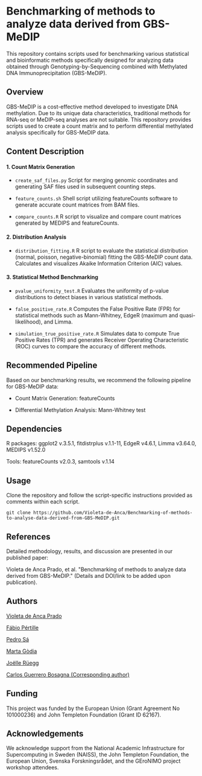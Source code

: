 # Benchmarking of methods to analyze data derived from GBS-MeDIP

This repository contains scripts used for benchmarking various statistical and bioinformatic methods specifically designed for analyzing data obtained through Genotyping-by-Sequencing combined with Methylated DNA Immunoprecipitation (GBS-MeDIP).

## Overview

GBS-MeDIP is a cost-effective method developed to investigate DNA methylation. Due to its unique data characteristics, traditional methods for RNA-seq or MeDIP-seq analyses are not suitable. This repository provides scripts used to create a count matrix and to perform differential methylated analysis specifically for GBS-MeDIP data.

## Content Description

#### 1. Count Matrix Generation

-  `create_saf_files.py` Script for merging genomic coordinates and generating SAF files used in subsequent counting steps.

-  `feature_counts.sh` Shell script utilizing featureCounts software to generate accurate count matrices from BAM files.

-  `compare_counts.R` R script to visualize and compare count matrices generated by MEDIPS and featureCounts.

#### 2. Distribution Analysis

-  `distribution_fitting.R` R script to evaluate the statistical distribution (normal, poisson, negative-binomial) fitting the GBS-MeDIP count data. Calculates and visualizes Akaike Information Criterion (AIC) values.

#### 3. Statistical Method Benchmarking

-  `pvalue_uniformity_test.R` Evaluates the uniformity of p-value distributions to detect biases in various statistical methods.

-  `false_positive_rate.R` Computes the False Positive Rate (FPR) for statistical methods such as Mann-Whitney, EdgeR (maximum and quasi-likelihood), and Limma.

-  `simulation_true_positive_rate.R` Simulates data to compute True Positive Rates (TPR) and generates Receiver Operating Characteristic (ROC) curves to compare the accuracy of different methods.

## Recommended Pipeline

Based on our benchmarking results, we recommend the following pipeline for GBS-MeDIP data:

-  Count Matrix Generation: featureCounts

-  Differential Methylation Analysis: Mann-Whitney test

## Dependencies

R packages: ggplot2 v.3.5.1, fitdistrplus v.1.1-11, EdgeR v4.6.1, Limma v3.64.0, MEDIPS v1.52.0

Tools: featureCounts v2.0.3, samtools v.1.14

## Usage

Clone the repository and follow the script-specific instructions provided as comments within each script.
```
git clone https://github.com/Violeta-de-Anca/Benchmarking-of-methods-to-analyse-data-derived-from-GBS-MeDIP.git
```
## References

Detailed methodology, results, and discussion are presented in our published paper:

Violeta de Anca Prado, et al. "Benchmarking of methods to analyze data derived from GBS-MeDIP." (Details and DOI/link to be added upon publication).

## Authors

[Violeta de Anca Prado](https://orcid.org/0000-0003-1845-509X)

[Fábio Pértille]()

[Pedro Sá](https://orcid.org/0000-0002-1588-6778)

[Marta Gòdia](https://orcid.org/0000-0002-0439-4014)

[Joëlle Rüegg](https://orcid.org/0000-0002-6580-9201)

[Carlos Guerrero Bosagna (Corresponding author)](https://orcid.org/0000-0003-1935-5875)

## Funding

This project was funded by the European Union (Grant Agreement No 101000236) and John Templeton Foundation (Grant ID 62167).

## Acknowledgements

We acknowledge support from the National Academic Infrastructure for Supercomputing in Sweden (NAISS), the John Templeton Foundation, the European Union, Svenska Forskningsrådet, and the GEroNIMO project workshop attendees.
